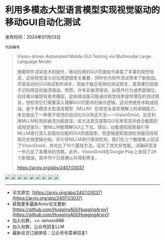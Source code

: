 # 利用多模态大型语言模型实现视觉驱动的移动GUI自动化测试
发布时间：2024年07月03日

`代码编写`
> Vision-driven Automated Mobile GUI Testing via Multimodal Large Language Model
>
> 随着软件渲染技术的提升，移动应用的GUI页面如今承载了丰富的视觉信息，这些视觉语义对应用逻辑至关重要，同时也为软件测试带来了新挑战。尽管自动化GUI测试有所进步，但由于缺乏有效的测试预言，其效果仍局限于识别明显的崩溃错误。然而，许多非崩溃错误，如意外行为或界面错位，往往难以被现有技术捕捉。这些错误虽可能通过视觉线索提供潜在的测试预言，但检测它们需要深入理解GUI页面间的操作逻辑，这对传统技术构成挑战。鉴于多模态大型语言模型（MLLM）在视觉与语言理解上的卓越能力，本文提出了一种基于视觉的自动化GUI测试方法——VisionDroid，旨在利用MLLM检测非崩溃功能错误。该方法首先提取GUI文本信息并结合截图形成视觉提示，使MLLM能理解GUI上下文。随后，功能感知探索器引导MLLM进行深入且面向功能的GUI页面探索，而逻辑感知错误检测器则将探索历史按逻辑分段，并引导MLLM进行错误检测。我们在三个数据集上验证了VisionDroid，并对比了10个基线方法，证实了其优异性能。消融研究进一步凸显了各模块的贡献。此外，VisionDroid在Google Play上发现了29个新错误，其中19个已获确认并得到修复。
>
> https://arxiv.org/abs/2407.03037

![](https://raw.githubusercontent.com/HuggingAGI/HuggingArxiv/main/paper_images/2407.03037/bug-example.png)
![](https://raw.githubusercontent.com/HuggingAGI/HuggingArxiv/main/paper_images/2407.03037/Pilot-study.png)
![](https://raw.githubusercontent.com/HuggingAGI/HuggingArxiv/main/paper_images/2407.03037/overview.png)
![](https://raw.githubusercontent.com/HuggingAGI/HuggingArxiv/main/paper_images/2407.03037/example-screenshot.png)
![](https://raw.githubusercontent.com/HuggingAGI/HuggingArxiv/main/paper_images/2407.03037/example-history.png)
![](https://raw.githubusercontent.com/HuggingAGI/HuggingArxiv/main/paper_images/2407.03037/explore-prompt.png)
![](https://raw.githubusercontent.com/HuggingAGI/HuggingArxiv/main/paper_images/2407.03037/test-seq-example.png)
![](https://raw.githubusercontent.com/HuggingAGI/HuggingArxiv/main/paper_images/2407.03037/Detect-prompt.png)
![](https://raw.githubusercontent.com/HuggingAGI/HuggingArxiv/main/paper_images/2407.03037/RQ2-2.png)

<hr />

- 论文原文: [https://arxiv.org/abs/2407.03037](https://arxiv.org/abs/2407.03037)
- 获取更多最新Arxiv论文更新: [https://github.com/HuggingAGI/HuggingArxiv](https://github.com/HuggingAGI/HuggingArxiv)!
- 加入社群，+v: iamxxn886
- 加入社群，公众号回复LLM
- 最新论文订阅体验：公众号号菜单回复1